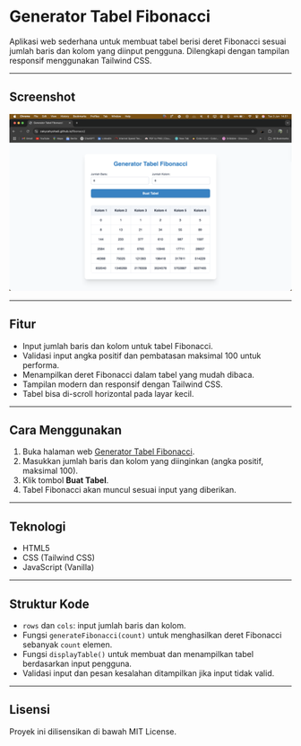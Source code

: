 # Generator Tabel Fibonacci

Aplikasi web sederhana untuk membuat tabel berisi deret Fibonacci sesuai jumlah baris dan kolom yang diinput pengguna. Dilengkapi dengan tampilan responsif menggunakan Tailwind CSS.

---

## Screenshot

![Tampilan Generator Tabel Fibonacci](Screenshot%202025-06-03%20at%2014.51.57.png)

---

## Fitur

- Input jumlah baris dan kolom untuk tabel Fibonacci.
- Validasi input angka positif dan pembatasan maksimal 100 untuk performa.
- Menampilkan deret Fibonacci dalam tabel yang mudah dibaca.
- Tampilan modern dan responsif dengan Tailwind CSS.
- Tabel bisa di-scroll horizontal pada layar kecil.

---

## Cara Menggunakan

1. Buka halaman web [Generator Tabel Fibonacci](https://zakycahyohadi.github.io/fibonacci/).
2. Masukkan jumlah baris dan kolom yang diinginkan (angka positif, maksimal 100).
3. Klik tombol **Buat Tabel**.
4. Tabel Fibonacci akan muncul sesuai input yang diberikan.

---

## Teknologi

- HTML5
- CSS (Tailwind CSS)
- JavaScript (Vanilla)

---

## Struktur Kode

- `rows` dan `cols`: input jumlah baris dan kolom.
- Fungsi `generateFibonacci(count)` untuk menghasilkan deret Fibonacci sebanyak `count` elemen.
- Fungsi `displayTable()` untuk membuat dan menampilkan tabel berdasarkan input pengguna.
- Validasi input dan pesan kesalahan ditampilkan jika input tidak valid.

---

## Lisensi

Proyek ini dilisensikan di bawah MIT License.
